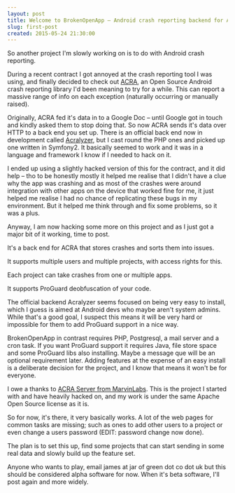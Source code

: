 ```yaml
---
layout: post
title: Welcome to BrokenOpenApp – Android crash reporting backend for ACRA with ProGuard and multi-project support.
slug: first-post
created: 2015-05-24 21:30:00
---
```


So another project I'm slowly working on is to do with Android crash reporting.

During a recent contract I got annoyed at the crash reporting tool I was using,
and finally decided to check out [ACRA](http://www.acra.ch/), an Open Source Android
crash reporting library I'd been meaning to try for a while. This can report a massive
range of info on each exception (naturally occurring or manually raised).

Originally, ACRA fed it's data in to a Google Doc – until Google got in touch and
kindly asked them to stop doing that. So now ACRA sends it's data over HTTP to a
back end you set up. There is an official back end now in development called
[Acralyzer](https://github.com/ACRA/acralyzer), but I cast round the PHP ones and
picked up one written in Symfony2. It basically seemed to work and it was in a
language and framework I know if I needed to hack on it.

I ended up using a slightly hacked version of this for the contract, and it did
help – tho to be honestly mostly it helped me realise that I didn't have a clue
why the app was crashing and as most of the crashes were around integration with
other apps on the device that worked fine for me, it just helped me realise I had
no chance of replicating these bugs in my environment. But it helped me think
through and fix some problems, so it was a plus.

Anyway, I am now hacking some more on this project and as I just got a major bit
of it working, time to post.

It's a back end for ACRA that stores crashes and sorts them into issues.

It supports multiple users and multiple projects, with access rights for this.

Each project can take crashes from one or multiple apps.

It supports ProGuard deobfuscation of your code.

The official backend Acralyzer seems focused on being very easy to install, which
I guess is aimed at Android devs who maybe aren't system admins. While that's a good
goal, I suspect this means it will be very hard or impossible for them to add ProGuard
support in a nice way.

BrokenOpenApp in contrast requires PHP, Postgresql, a mail server and a cron task. If you want
ProGuard support it requires Java, file store space and some ProGuard libs also
installing. Maybe a message que will be an optional
requirement later. Adding features at the expense of an easy install is a deliberate
decision for the project, and I know that means it won't be for everyone.

I owe a thanks to [ACRA Server from MarvinLabs](https://github.com/marvinlabs/acra-server).
This is the project I started with and have heavily hacked on, and my work is under
the same Apache Open Source license as it is.

So for now, it's there, it very basically works. A lot of the web pages for common
tasks are missing; such as ones to add other users to a project or even change a
users password (EDIT: password change now done).

The plan is to set this up, find some projects that can start sending in some real
data and slowly build up the feature set.

Anyone who wants to play, email james at jar of green dot co dot uk but this should
be considered alpha software for now. When it's beta software, I'll post again and
more widely.
